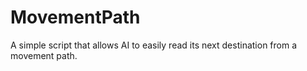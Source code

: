 # MovementPath
A simple script that allows AI to easily read its next destination from a movement path.
